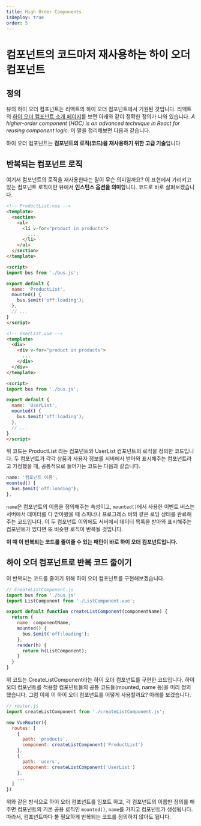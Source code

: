 ```yaml
---
title: High Order Components
isDeploy: true
order: 5
---
```


# 컴포넌트의 코드마저 재사용하는 하이 오더 컴포넌트

## 정의

뷰의 하이 오더 컴포넌트는 리액트의 하이 오더 컴포넌트에서 기원된 것입니다. 리액트의 [하이 오더 컴포넌트 소개 페이지](https://reactjs.org/docs/higher-order-components.html)를 보면 아래와 같이 정확한 정의가 나와 있습니다. *A higher-order component (HOC) is an advanced technique in React for reusing component logic*. 이 말을 정리해보면 다음과 같습니다.

하이 오더 컴포넌트는 **컴포넌트의 로직(코드)을 재사용하기 위한 고급 기술**입니다

## 반복되는 컴포넌트 로직

여기서 컴포넌트의 로직을 재사용한다는 말이 무슨 의미일까요? 이 표현에서 가리키고 있는 컴포넌트 로직이란 뷰에서 **인스턴스 옵션을 의미**합니다. 코드로 바로 살펴보겠습니다.

```html
<!-- ProductList.vue -->
<template>
  <section>
    <ul>
      <li v-for="product in products">
        ...
      </li>
    </ul>
  </section>
</template>

<script>
import bus from './bus.js';

export default {
  name: 'ProductList',
  mounted() {
    bus.$emit('off:loading');
  },
  // ...
}
</script>
```

```html
<!-- UserList.vue -->
<template>
  <div>
    <div v-for="product in products">
      ...
    </div>
  </div>
</template>

<script>
import bus from './bus.js';

export default {
  name: 'UserList',
  mounted() {
    bus.$emit('off:loading');
  },
  // ...
}
</script>
```

위 코드는 ProductList 라는 컴포넌트와 UserList 컴포넌트의 로직을 정의한 코드입니다. 두 컴포넌트가 각각 상품과 사용자 정보를 서버에서 받아와 표시해주는 컴포넌트라고 가정했을 때, 공통적으로 들어가는 코드는 다음과 같습니다.

```js
name: '컴포넌트 이름',
mounted() {
  bus.$emit('off:loading');
},
```

`name`은 컴포넌트의 이름을 정의해주는 속성이고, `mounted()`에서 사용한 이벤트 버스는 서버에서 데이터를 다 받아왔을 때 스피너나 프로그레스 바와 같은 로딩 상태를 완료해주는 코드입니다. 이 두 컴포넌트 이외에도 서버에서 데이터 목록을 받아와 표시해주는 컴포넌트가 있다면 또 비슷한 로직이 반복될 것입니다.

**이 때 이 반복되는 코드를 줄여줄 수 있는 패턴이 바로 하이 오더 컴포넌트입니다.**

## 하이 오더 컴포넌트로 반복 코드 줄이기

이 반복되는 코드를 줄이기 위해 하이 오더 컴포넌트를 구현해보겠습니다.

```js
// CreateListComponent.js
import bus from './bus.js'
import ListComponent from './ListComponent.vue';

export default function createListComponent(componentName) {
  return {
    name: componentName,
    mounted() {
      bus.$emit('off:loading');
    },
    render(h) {
      return h(ListComponent);
    }
  }
}
```

위 코드는 CreateListComponent라는 하이 오더 컴포넌트를 구현한 코드입니다. 하이 오더 컴포넌트를 적용할 컴포넌트들의 공통 코드들(mounted, name 등)을 미리 정의했습니다. 그럼 이제 이 하이 오더 컴포넌트를 어떻게 사용할까요? 아래를 보겠습니다.

```js
// router.js
import createListComponent from './createListComponent.js';

new VueRouter({
  routes: [
    {
      path: 'products',
      component: createListComponent('ProductList')
    },
    {
      path: 'users',
      component: createListComponent('UserList')
    },
    ...
  ]
})
```

위와 같은 방식으로 하이 오더 컴포넌트를 임포트 하고, 각 컴포넌트의 이름만 정의를 해주면 컴포넌트의 기본 공용 로직인 `mounted()`, `name`를 가지고 컴포넌트가 생성됩니다. 따라서, 컴포넌트마다 불 필요하게 반복되는 코드를 정의하지 않아도 됩니다.